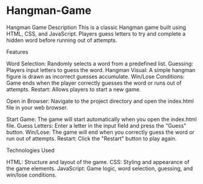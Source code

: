 # Hangman-Game
Hangman Game
Description
This is a classic Hangman game built using HTML, CSS, and JavaScript. Players guess letters to try and complete a hidden word before running out of attempts.

Features

Word Selection: Randomly selects a word from a predefined list.
Guessing: Players input letters to guess the word.
Hangman Visual: A simple hangman figure is drawn as incorrect guesses accumulate.
Win/Lose Conditions: Game ends when the player correctly guesses the word or runs out of attempts.
Restart: Allows players to start a new game.

Open in Browser: Navigate to the project directory and open the index.html file in your web browser.

Start Game: The game will start automatically when you open the index.html file.
Guess Letters: Enter a letter in the input field and press the "Guess" button.
Win/Lose: The game will end when you correctly guess the word or run out of attempts.
Restart: Click the "Restart" button to play again.

Technologies Used

HTML: Structure and layout of the game.
CSS: Styling and appearance of the game elements.
JavaScript: Game logic, word selection, guessing, and win/lose conditions.
